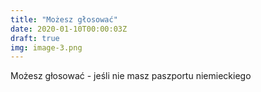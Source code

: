```yaml
---
title: "Możesz głosować"
date: 2020-01-10T00:00:03Z
draft: true
img: image-3.png
---
```

Możesz głosować - jeśli nie masz paszportu niemieckiego 

